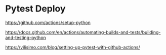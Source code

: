 # Pytest Deploy

https://github.com/actions/setup-python

https://docs.github.com/en/actions/automating-builds-and-tests/building-and-testing-python


https://vilisimo.com/blog/setting-up-pytest-with-github-actions/